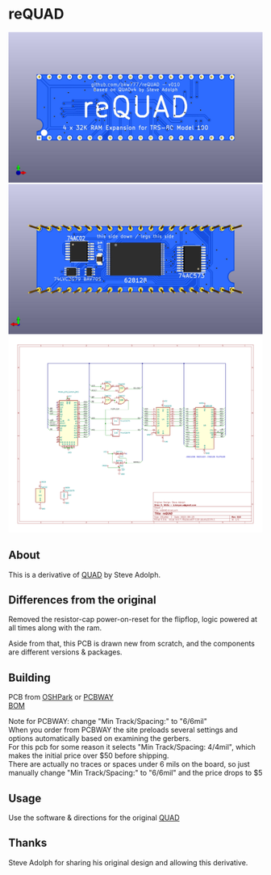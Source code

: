 # reQUAD
![](PCB/reQUAD_top.jpg)
![](PCB/reQUAD_bottom.jpg)
![](PCB/reQUAD.svg)

## About
This is a derivative of [QUAD](http://bitchin100.com/wiki/index.php?title=QUAD) by Steve Adolph.

## Differences from the original
Removed the resistor-cap power-on-reset for the flipflop, logic powered at all times along with the ram.

Aside from that, this PCB is drawn new from scratch, and the components are different versions & packages.

## Building
PCB from [OSHPark](https://oshpark.com/shared_projects/MzAUrvu4) or [PCBWAY](https://www.pcbway.com/project/shareproject/reQUAD_RAM_Expansion_for_TRS_80_Model_100_8690cd19.html)  
[BOM](https://www.digikey.com/short/mt3jtw7q)

Note for PCBWAY: change "Min Track/Spacing:" to "6/6mil"  
When you order from PCBWAY the site preloads several settings and options automatically based on examining the gerbers.  
For this pcb for some reason it selects "Min Track/Spacing: 4/4mil", which makes the initial price over $50 before shipping.  
There are actually no traces or spaces under 6 mils on the board, so just manually change "Min Track/Spacing:" to "6/6mil" and the price drops to $5

## Usage
Use the software & directions for the original [QUAD](http://bitchin100.com/wiki/index.php?title=QUAD)

## Thanks
Steve Adolph for sharing his original design and allowing this derivative.
